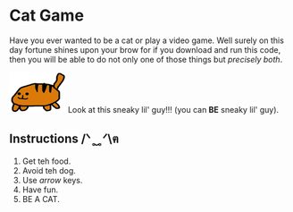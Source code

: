 # Cat Game

Have you ever wanted to be a cat or play a video game. Well surely on this day fortune shines upon your brow for if you download and run this code, then you will be able to do not only one of those things but _precisely both_.  

![orange SNEAKY cat](https://github.com/norogoth/cat_game/blob/master/cat.png?raw=true)
Look at this sneaky lil' guy!!! (you can **BE** sneaky lil' guy).

## Instructions /ᐠ ̥  ̮  ̥ ᐟ\ฅ
1. Get teh food.
2. Avoid teh dog.
3. Use *arrow* keys.
4. Have fun.
5. BE A CAT.
